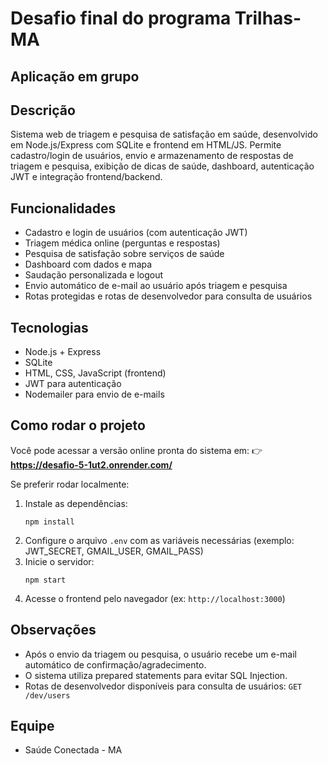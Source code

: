 # Desafio final do programa Trilhas-MA
## Aplicação em grupo

## Descrição
Sistema web de triagem e pesquisa de satisfação em saúde, desenvolvido em Node.js/Express com SQLite e frontend em HTML/JS. Permite cadastro/login de usuários, envio e armazenamento de respostas de triagem e pesquisa, exibição de dicas de saúde, dashboard, autenticação JWT e integração frontend/backend.

## Funcionalidades
- Cadastro e login de usuários (com autenticação JWT)
- Triagem médica online (perguntas e respostas)
- Pesquisa de satisfação sobre serviços de saúde
- Dashboard com dados e mapa
- Saudação personalizada e logout
- Envio automático de e-mail ao usuário após triagem e pesquisa
- Rotas protegidas e rotas de desenvolvedor para consulta de usuários

## Tecnologias
- Node.js + Express
- SQLite
- HTML, CSS, JavaScript (frontend)
- JWT para autenticação
- Nodemailer para envio de e-mails

## Como rodar o projeto
Você pode acessar a versão online pronta do sistema em:
👉 **https://desafio-5-1ut2.onrender.com/**

Se preferir rodar localmente:
1. Instale as dependências:
   ```
   npm install
   ```
2. Configure o arquivo `.env` com as variáveis necessárias (exemplo: JWT_SECRET, GMAIL_USER, GMAIL_PASS)
3. Inicie o servidor:
   ```
   npm start
   ```
4. Acesse o frontend pelo navegador (ex: `http://localhost:3000`)

## Observações
- Após o envio da triagem ou pesquisa, o usuário recebe um e-mail automático de confirmação/agradecimento.
- O sistema utiliza prepared statements para evitar SQL Injection.
- Rotas de desenvolvedor disponíveis para consulta de usuários: `GET /dev/users`


## Equipe
- Saúde Conectada - MA
